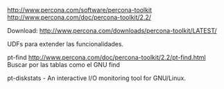 http://www.percona.com/software/percona-toolkit
http://www.percona.com/doc/percona-toolkit/2.2/

Download: http://www.percona.com/downloads/percona-toolkit/LATEST/

UDFs para extender las funcionalidades.

pt-find http://www.percona.com/doc/percona-toolkit/2.2/pt-find.html
Buscar por las tablas como el GNU find

pt-diskstats - An interactive I/O monitoring tool for GNU/Linux.
